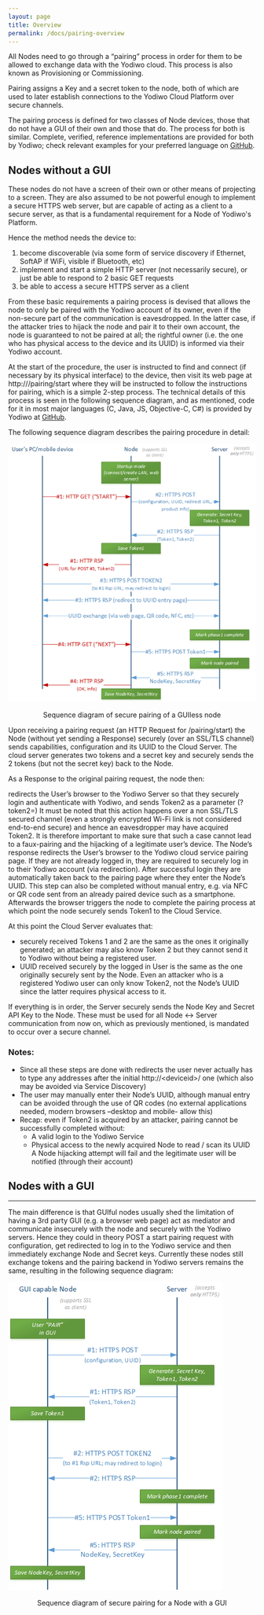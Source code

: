 ```yaml
---
layout: page
title: Overview
permalink: /docs/pairing-overview
---
```


All Nodes need to go through a “pairing” process in order for them to be allowed to exchange data with the Yodiwo cloud. This process is also known as Provisioning or Commissioning.

Pairing assigns a Key and a secret token to the node, both of which are used to later establish connections to the Yodiwo Cloud Platform over secure channels.

The pairing process is defined for two classes of Node devices, those that do not have a GUI of their own and those that do. The process for both is similar. Complete, verified, reference implementations are provided for both by Yodiwo; check relevant examples for your preferred language on [GitHub](https://github.com/yodiwo/plegma).

## Nodes without a GUI

These nodes do not have a screen of their own or other means of projecting to a screen. They are also assumed to be not powerful enough to implement a secure HTTPS web server, but are capable of acting as a client to a secure server, as that is a fundamental requirement for a Node of Yodiwo's Platform.

Hence the method needs the device to:

1. become discoverable (via some form of service discovery if Ethernet, SoftAP if WiFi, visible if Bluetooth, etc)
2. implement and start a simple HTTP server (not necessarily secure), or just be able to respond to 2 basic GET requests
3. be able to access a secure HTTPS server as a client

From these basic requirements a pairing process is devised that allows the node to only be paired with the Yodiwo account of its owner, even if the non-secure part of the communication is eavesdropped. In the latter case, if the attacker tries to hijack the node and pair it to their own account, the node is guaranteed to not be paired at all; the rightful owner (i.e. the one who has physical access to the device and its UUID) is informed via their Yodiwo account.

At the start of the procedure, the user is instructed to find and connect (if necessary by its physical interface) to the device, then visit its web page at http://<deviceip>/pairing/start where they will be instructed to follow the instructions for pairing, which is a simple 2-step process.
The technical details of this process is seen in the following sequence diagram, and as mentioned, code for it in most major languages (C, Java, JS, Objective-C, C#) is provided by Yodiwo at [GitHub](https://github.com/yodiwo/plegma).

The following sequence diagram describes the pairing procedure in detail:

![Alt Sequence diagram of secure pairing of a GUIless node](/assets/images/yodi-tech-doc-pairing_v2.0.png)
<center><figcaption>Sequence diagram of secure pairing of a GUIless node</figcaption></center>

Upon receiving a pairing request (an HTTP Request for <deviceid>/pairing/start) the Node (without yet sending a Response) securely (over an SSL/TLS channel) sends capabilities, configuration and its UUID to the Cloud Server. The cloud server generates two tokens and a secret key and securely sends the 2 tokens (but not the secret key) back to the Node.

As a Response to the original pairing request, the node then:

redirects the User’s browser to the Yodiwo Server so that they securely login and authenticate with Yodiwo, and
sends Token2 as a parameter (?token2=<token>)
It must be noted that this action happens over a non SSL/TLS secured channel (even a strongly encrypted Wi-Fi link is not considered end-to-end secure) and hence an eavesdropper may have acquired Token2. It is therefore important to make sure that such a case cannot lead to a faux-pairing and the hijacking of a legitimate user’s device.
The Node’s response redirects the User’s browser to the Yodiwo cloud service pairing page. If they are not already logged in, they are required to securely log in to their Yodiwo account (via redirection). After successful login they are automatically taken back to the pairing page where they enter the Node’s UUID. This step can also be completed without manual entry, e.g. via NFC or QR code sent from an already paired device such as a smartphone.
Afterwards the browser triggers the node to complete the pairing process at which point the node securely sends Token1 to the Cloud Service.

At this point the Cloud Server evaluates that:

* securely received Tokens 1 and 2 are the same as the ones it originally generated; an attacker may also know Token 2 but they cannot send it to Yodiwo without being a registered user.
* UUID received securely by the logged in User is the same as the one originally securely sent by the Node. Even an attacker who is a registered Yodiwo user can only know Token2, not the Node’s UUID since the latter requires physical access to it.

If everything is in order, the Server securely sends the Node Key and Secret API Key to the Node. These must be used for all Node <-> Server communication from now on, which as previously mentioned, is mandated to occur over a secure channel.


<div ng-switch-when="callout">
    <div class="block-callout block-show-callout  type-info block-show-callout  type-info" type="section.type" ng-model="section.data">
        <h3>
            <i class="fa fa-info-circle on" title="Info"></i>
            <span>Notes:</span>
        </h3>
        <div marked="data.body" class="ng-isolate-scope">
            <ul>
                <li>Since all these steps are done with redirects the user never actually has to type any addresses after the initial http://&lt;deviceid&gt;/ one (which also may be avoided via Service Discovery)</li>
                <li>The user may manually enter their Node’s UUID, although manual entry can be avoided through the use of QR codes (no external applications needed, modern browsers –desktop and mobile- allow this)</li>
                <li>Recap: even if Token2 is acquired by an attacker, pairing cannot be successfully completed without:<ul>
                <li>A valid login to the Yodiwo Service</li>
                <li>Physical access to the newly acquired Node to read / scan its UUID<br>A Node hijacking attempt will fail and the legitimate user will be notified (through their account)</li>
                </ul>
                </li>
            </ul>
        </div>
    </div>
</div>

## Nodes with a GUI
<hr />
The main difference is that GUIful nodes usually shed the limitation of having a 3rd party GUI (e.g. a browser web page) act as mediator and communicate insecurely with the node and securely with the Yodiwo servers.
Hence they could in theory POST a start pairing request with configuration, get redirected to log in to the Yodiwo service and then immediately exchange Node and Secret keys. Currently these nodes still exchange tokens and the pairing backend in Yodiwo servers remains the same, resulting in the following sequence diagram:

![Alt Sequence diagram of secure pairing for a Node with a GUI](/assets/images/yodi-tech-doc-pairing_v2.0_withgui.png)
<center><figcaption>Sequence diagram of secure pairing for a Node with a GUI</figcaption></center>
